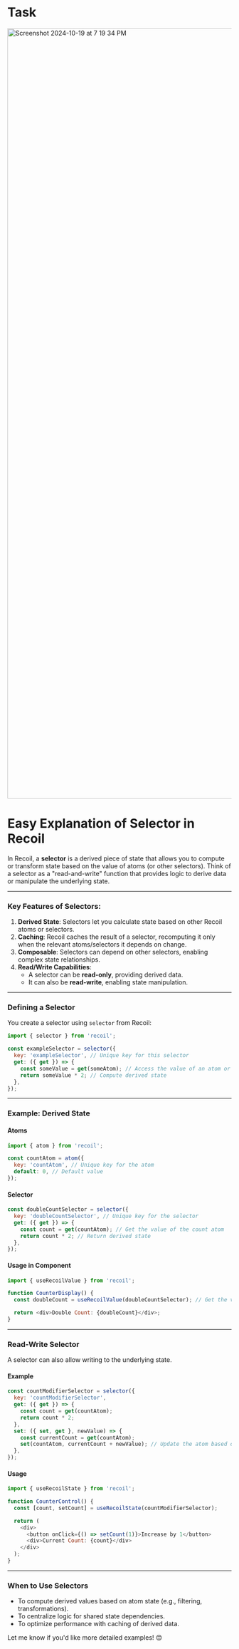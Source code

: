 # Task
<img width="1730" alt="Screenshot 2024-10-19 at 7 19 34 PM" src="https://github.com/user-attachments/assets/7387d8b2-d48f-43d8-9762-9492ed446bd7">

# Easy Explanation of Selector in Recoil
In Recoil, a **selector** is a derived piece of state that allows you to compute or transform state based on the value of atoms (or other selectors). Think of a selector as a "read-and-write" function that provides logic to derive data or manipulate the underlying state.

---

### Key Features of Selectors:
1. **Derived State**: Selectors let you calculate state based on other Recoil atoms or selectors.
2. **Caching**: Recoil caches the result of a selector, recomputing it only when the relevant atoms/selectors it depends on change.
3. **Composable**: Selectors can depend on other selectors, enabling complex state relationships.
4. **Read/Write Capabilities**: 
   - A selector can be **read-only**, providing derived data.
   - It can also be **read-write**, enabling state manipulation.

---

### Defining a Selector

You create a selector using `selector` from Recoil:

```javascript
import { selector } from 'recoil';

const exampleSelector = selector({
  key: 'exampleSelector', // Unique key for this selector
  get: ({ get }) => {
    const someValue = get(someAtom); // Access the value of an atom or another selector
    return someValue * 2; // Compute derived state
  },
});
```

---

### Example: Derived State

#### Atoms
```javascript
import { atom } from 'recoil';

const countAtom = atom({
  key: 'countAtom', // Unique key for the atom
  default: 0, // Default value
});
```

#### Selector
```javascript
const doubleCountSelector = selector({
  key: 'doubleCountSelector', // Unique key for the selector
  get: ({ get }) => {
    const count = get(countAtom); // Get the value of the count atom
    return count * 2; // Return derived state
  },
});
```

#### Usage in Component
```javascript
import { useRecoilValue } from 'recoil';

function CounterDisplay() {
  const doubleCount = useRecoilValue(doubleCountSelector); // Get the value of the selector

  return <div>Double Count: {doubleCount}</div>;
}
```

---

### Read-Write Selector
A selector can also allow writing to the underlying state.

#### Example
```javascript
const countModifierSelector = selector({
  key: 'countModifierSelector',
  get: ({ get }) => {
    const count = get(countAtom);
    return count * 2;
  },
  set: ({ set, get }, newValue) => {
    const currentCount = get(countAtom);
    set(countAtom, currentCount + newValue); // Update the atom based on newValue
  },
});
```

#### Usage
```javascript
import { useRecoilState } from 'recoil';

function CounterControl() {
  const [count, setCount] = useRecoilState(countModifierSelector);

  return (
    <div>
      <button onClick={() => setCount(1)}>Increase by 1</button>
      <div>Current Count: {count}</div>
    </div>
  );
}
```

---

### When to Use Selectors
- To compute derived values based on atom state (e.g., filtering, transformations).
- To centralize logic for shared state dependencies.
- To optimize performance with caching of derived data.

Let me know if you'd like more detailed examples! 😊
